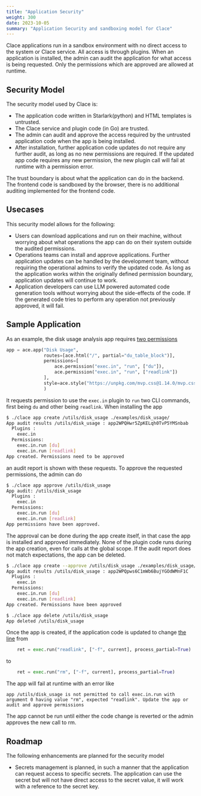 ```yaml
---
title: "Application Security"
weight: 300
date: 2023-10-05
summary: "Application Security and sandboxing model for Clace"
---
```


Clace applications run in a sandbox environment with no direct access to the system or Clace service. All access is through plugins. When an application is installed, the admin can audit the application for what access is being requested. Only the permissions which are approved are allowed at runtime.

## Security Model

The security model used by Clace is:

- The application code written in Starlark(python) and HTML templates is untrusted.
- The Clace service and plugin code (in Go) are trusted.
- The admin can audit and approve the access required by the untrusted application code when the app is being installed.
- After installation, further application code updates do not require any further audit, as long as no new permissions are required. If the updated app code requires any new permission, the new plugin call will fail at runtime with a permission error.

The trust boundary is about what the application can do in the backend. The frontend code is sandboxed by the browser, there is no additional auditing implemented for the frontend code.

## Usecases

This security model allows for the following:

- Users can download applications and run on their machine, without worrying about what operations the app can do on their system outside the audited permissions.
- Operations teams can install and approve applications. Further application updates can be handled by the development team, without requiring the operational admins to verify the updated code. As long as the application works within the originally defined permission boundary, application updates will continue to work.
- Application developers can use LLM powered automated code generation tools without worrying about the side-effects of the code. If the generated code tries to perform any operation not previously approved, it will fail.

## Sample Application

As an example, the disk usage analysis app requires [two permissions](https://github.com/claceio/clace/blob/8b8975cea2d650c9f80dab6eb70cc5b2ddbe5c40/examples/disk_usage/app.star#L42)

```python {filename="app.star"}
app = ace.app("Disk Usage",
              routes=[ace.html("/", partial="du_table_block")],
              permissions=[
                  ace.permission("exec.in", "run", ["du"]),
                  ace.permission("exec.in", "run", ["readlink"])
              ],
              style=ace.style("https://unpkg.com/mvp.css@1.14.0/mvp.css"),
              )
```

It requests permission to use the `exec.in` plugin to `run` two CLI commands, first being `du` and other being `readlink`. When installing the app

```bash
$ ./clace app create /utils/disk_usage ./examples/disk_usage/
App audit results /utils/disk_usage : app2WPQHwr5ZpKELqh0TvP5YMSnbab
  Plugins :
    exec.in
  Permissions:
    exec.in.run [du]
    exec.in.run [readlink]
App created. Permissions need to be approved
```

an audit report is shown with these requests. To approve the requested permissions, the admin can do

```bash
$ ./clace app approve /utils/disk_usage
App audit: /utils/disk_usage
  Plugins :
    exec.in
  Permissions:
    exec.in.run [du]
    exec.in.run [readlink]
App permissions have been approved.
```

The approval can be done during the app create itself, in that case the app is installed and approved immediately. None of the plugin code runs during the app creation, even for calls at the global scope. If the audit report does not match expectations, the app can be deleted.

```bash
$ ./clace app create --approve /utils/disk_usage ./examples/disk_usage/
App audit results /utils/disk_usage : app2WPQpws6C1mWb6BujYGOdWMnF1C
  Plugins :
    exec.in
  Permissions:
    exec.in.run [du]
    exec.in.run [readlink]
App created. Permissions have been approved

$ ./clace app delete /utils/disk_usage
App deleted /utils/disk_usage
```

Once the app is created, if the application code is updated to change [the line](https://github.com/claceio/clace/blob/8b8975cea2d650c9f80dab6eb70cc5b2ddbe5c40/examples/disk_usage/app.star#L9) from

```python {filename="app.star"}
    ret = exec.run("readlink", ["-f", current], process_partial=True)
```

to

```python {filename="app.star"}
    ret = exec.run("rm", ["-f", current], process_partial=True)
```

The app will fail at runtime with an error like

```
app /utils/disk_usage is not permitted to call exec.in.run with argument 0 having value "rm", expected "readlink". Update the app or audit and approve permissions
```

The app cannot be run until either the code change is reverted or the admin approves the new call to rm.

## Roadmap

The following enhancements are planned for the security model

- Secrets management is planned, in such a manner that the application can request access to specific secrets. The application can use the secret but will not have direct access to the secret value, it will work with a reference to the secret key.
